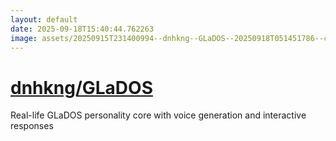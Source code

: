 ```yaml
---
layout: default
date: 2025-09-18T15:40:44.762263
image: assets/20250915T231400994--dnhkng--GLaDOS--20250918T051451786--cropped.png
---
```


# [dnhkng/GLaDOS](https://github.com/dnhkng/GLaDOS)

Real-life GLaDOS personality core with voice generation and interactive responses
